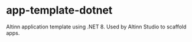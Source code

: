 # app-template-dotnet

Altinn application template using .NET 8.
Used by Altinn Studio to scaffold apps.
